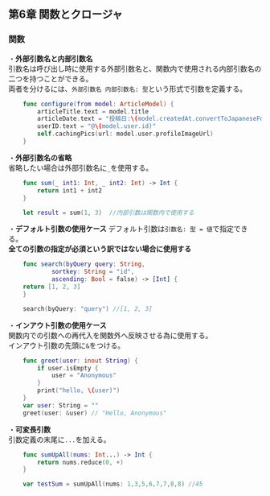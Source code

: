 第6章 関数とクロージャ
---

### 関数
・**外部引数名と内部引数名**  
引数名は呼び出し時に使用する外部引数名と、関数内で使用される内部引数名の二つを持つことができる。  
両者を分けるには、`外部引数名 内部引数名: 型`という形式で引数を定義する。  

```Swift
    func configure(from model: ArticleModel) {
        articleTitle.text = model.title
        articleDate.text = "投稿日:\(model.createdAt.convertToJapaneseFormat)"
        userID.text = "@\(model.user.id)"
        self.cachingPics(url: model.user.profileImageUrl)
    }
```

・**外部引数名の省略**  
省略したい場合は外部引数名に`_`を使用する。  
```Swift
    func sum(_ int1: Int, _ int2: Int) -> Int {
        return int1 + int2
    }

    let result = sum(1, 3)  //内部引数は関数内で使用する  
```

・**デフォルト引数の使用ケース** 
デフォルト引数は`引数名: 型 = 値`で指定できる。  
**全ての引数の指定が必須という訳ではない場合に使用する**  
```Swift
    func search(byQuery query: String,
            sortkey: String = "id",
            ascending: Bool = false) -> [Int] {
    return [1, 2, 3]
    }

    search(byQuery: "query") //[1, 2, 3]
```

・**インアウト引数の使用ケース**  
関数内での引数への再代入を関数外へ反映させる為に使用する。  
インアウト引数の先頭に`&`をつける。　　
```Swift
    func greet(user: inout String) {
        if user.isEmpty {
            user = "Anonymous"
        }
        print("hello, \(user)")
    }
    var user: String = ""
    greet(user: &user) // "Hello, Anonymous"
```

・**可変長引数**  
引数定義の末尾に`...`を加える。  
```Swift
    func sumUpAll(nums: Int...) -> Int {
        return nums.reduce(0, +)
    }

    var testSum = sumUpAll(nums: 1,3,5,6,7,7,8,8) //45
```
